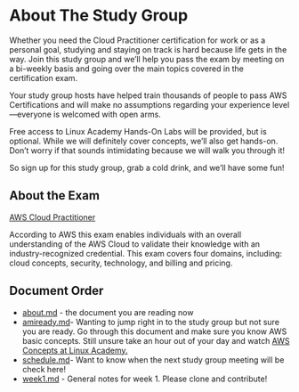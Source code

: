 # About The Study Group 

Whether you need the Cloud Practitioner certification for work or as a personal goal, studying and staying on track is hard because life gets in the way. Join this study group and we’ll help you pass the exam by meeting on a bi-weekly basis and going over the main topics covered in the certification exam.

Your study group hosts have helped train thousands of people to pass AWS Certifications and will make no assumptions regarding your experience level—everyone is welcomed with open arms.

Free access to Linux Academy Hands-On Labs will be provided, but is optional. While we will definitely cover concepts, we’ll also get hands-on. Don’t worry if that sounds intimidating because we will walk you through it!

So sign up for this study group, grab a cold drink, and we’ll have some fun!

## About the Exam 

[AWS Cloud Practitioner](https://aws.amazon.com/training/path-cloudpractitioner/)

According to AWS this exam enables individuals with an overall understanding of the AWS Cloud to validate their knowledge with an industry-recognized credential. This exam covers four domains, including: cloud concepts, security, technology, and billing and pricing. 

## Document Order

- [about.md](https://github.com/JupiterBroadcasting/CommunityNotes/blob/master/Cloud_Practitioner/about.md) - the document you are reading now 
- [amiready.md](https://github.com/JupiterBroadcasting/CommunityNotes/blob/master/Cloud_Practitioner/amiready.md)- Wanting to jump right in to the study group but not sure you are ready. Go through this document and make sure you know AWS basic concepts. Still unsure take an hour out of your day and watch [AWS Concepts at Linux Academy.](https://linuxacademy.com/cp/modules/view/id/84?)
- [schedule.md](https://github.com/JupiterBroadcasting/CommunityNotes/blob/master/Cloud_Practitioner/schedule.md)- Want to know when the next study group meeting will be check here! 
- [week1.md](https://github.com/JupiterBroadcasting/CommunityNotes/blob/master/Cloud_Practitioner/week1.md) - General notes for week 1. Please clone and contribute! 


